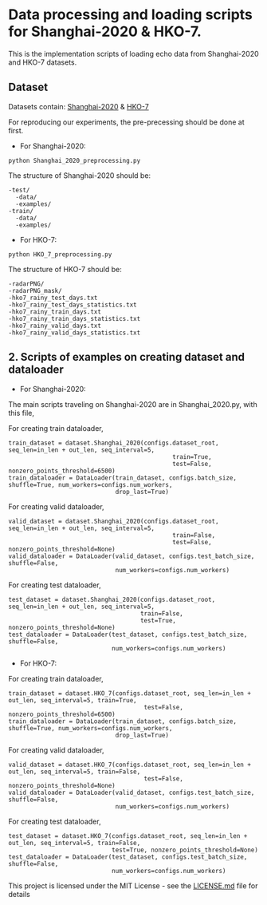 # Data processing and loading scripts for Shanghai-2020 & HKO-7.

This is the implementation scripts of loading echo data from Shanghai-2020 and HKO-7 datasets.

## Dataset

Datasets contain: [Shanghai-2020](https://doi.org/10.5281/zenodo.7251972) & [HKO-7](https://github.com/sxjscience/HKO-7)

For reproducing our experiments, the pre-precessing should be done at first.

* For Shanghai-2020:

```
python Shanghai_2020_preprocessing.py
```

The structure of Shanghai-2020 should be:

```
-test/
  -data/
  -examples/
-train/
  -data/
  -examples/
```

* For HKO-7:

```
python HKO_7_preprocessing.py
```

The structure of HKO-7 should be:

```
-radarPNG/
-radarPNG_mask/
-hko7_rainy_test_days.txt
-hko7_rainy_test_days_statistics.txt
-hko7_rainy_train_days.txt
-hko7_rainy_train_days_statistics.txt
-hko7_rainy_valid_days.txt
-hko7_rainy_valid_days_statistics.txt
```

## 2. Scripts of examples on creating dataset and dataloader

* For Shanghai-2020:

The main scripts traveling on Shanghai-2020 are in Shanghai_2020.py, with this file, 

For creating train dataloader,

```
train_dataset = dataset.Shanghai_2020(configs.dataset_root, seq_len=in_len + out_len, seq_interval=5,
                                              train=True,
                                              test=False, nonzero_points_threshold=6500)
train_dataloader = DataLoader(train_dataset, configs.batch_size, shuffle=True, num_workers=configs.num_workers,
                              drop_last=True)
```

For creating valid dataloader,

```
valid_dataset = dataset.Shanghai_2020(configs.dataset_root, seq_len=in_len + out_len, seq_interval=5,
                                              train=False,
                                              test=False, nonzero_points_threshold=None)
valid_dataloader = DataLoader(valid_dataset, configs.test_batch_size, shuffle=False,
                              num_workers=configs.num_workers)
```

For creating test dataloader,

```
test_dataset = dataset.Shanghai_2020(configs.dataset_root, seq_len=in_len + out_len, seq_interval=5,
                                     train=False,
                                     test=True, nonzero_points_threshold=None)
test_dataloader = DataLoader(test_dataset, configs.test_batch_size, shuffle=False,
                             num_workers=configs.num_workers)
```                                     

* For HKO-7:

For creating train dataloader,

```
train_dataset = dataset.HKO_7(configs.dataset_root, seq_len=in_len + out_len, seq_interval=5, train=True,
                                      test=False, nonzero_points_threshold=6500)
train_dataloader = DataLoader(train_dataset, configs.batch_size, shuffle=True, num_workers=configs.num_workers,
                              drop_last=True)
```

For creating valid dataloader,

```
valid_dataset = dataset.HKO_7(configs.dataset_root, seq_len=in_len + out_len, seq_interval=5, train=False,
                                      test=False, nonzero_points_threshold=None)
valid_dataloader = DataLoader(valid_dataset, configs.test_batch_size, shuffle=False,
                              num_workers=configs.num_workers)
```

For creating test dataloader,

```
test_dataset = dataset.HKO_7(configs.dataset_root, seq_len=in_len + out_len, seq_interval=5, train=False,
                             test=True, nonzero_points_threshold=None)
test_dataloader = DataLoader(test_dataset, configs.test_batch_size, shuffle=False,
                             num_workers=configs.num_workers)
```

This project is licensed under the MIT License - see the [LICENSE.md](LICENSE.md) file for details





